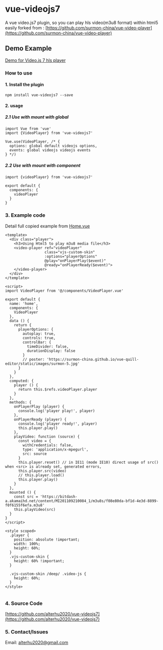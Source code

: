 # vue-videojs7

A vue video.js7 plugin, so you can play hls video(m3u8 format) within html5 easily forked from : 
[https://github.com/surmon-china/vue-video-player](https://github.com/surmon-china/vue-video-player)
## Demo Example 

 [Demo for Video.js 7 hls player](https://code.pingbook.top/vue-videojs7/)

### How to use 

#### 1. Install the plugin
```
npm install vue-videojs7 --save

```
#### 2. usage

##### 2.1 Use with mount with global
```
import Vue from 'vue'
import {VideoPlayer} from 'vue-videojs7'

Vue.use(VideoPlayer, /* {
  options: global default videojs options,
  events: global videojs videojs events
} */)
```

##### 2.2 Use with mount with component 

```
import {videoPlayer} from 'vue-videojs7'

export default {
  components: {
    videoPlayer
  }
}

```

### 3. Example code

Detail full copied example from [Home.vue](https://github.com/alterhu2020/vue-videojs7/blob/master/src/views/Home.vue)

```
<template>
  <div class="player">
    <h3>Using Html5 to play m3u8 media file</h3>
    <video-player ref="videoPlayer"
                  class="vjs-custom-skin"
                  :options="playerOptions"
                  @play="onPlayerPlay($event)"
                  @ready="onPlayerReady($event)">
    </video-player>
  </div>
</template>

<script>
import VideoPlayer from '@/components/VideoPlayer.vue'

export default {
  name: 'home',
  components: {
    VideoPlayer
  },
  data () {
    return {
      playerOptions: {
        autoplay: true,
        controls: true,
        controlBar: {
          timeDivider: false,
          durationDisplay: false
        }
        // poster: 'https://surmon-china.github.io/vue-quill-editor/static/images/surmon-5.jpg'
      }
    }
  },
  computed: {
    player () {
      return this.$refs.videoPlayer.player
    }
  },
  methods: {
    onPlayerPlay (player) {
      console.log('player play!', player)
    },
    onPlayerReady (player) {
      console.log('player ready!', player)
      this.player.play()
    },
    playVideo: function (source) {
      const video = {
        withCredentials: false,
        type: 'application/x-mpegurl',
        src: source
      }
      this.player.reset() // in IE11 (mode IE10) direct usage of src() when <src> is already set, generated errors,
      this.player.src(video)
      // this.player.load()
      this.player.play()
    }
  },
  mounted () {
    const src = 'https://bitdash-a.akamaihd.net/content/MI201109210084_1/m3u8s/f08e80da-bf1d-4e3d-8899-f0f6155f6efa.m3u8'
    this.playVideo(src)
  }
}
</script>

<style scoped>
  .player {
    position: absolute !important;
    width: 100%;
    height: 60%;
  }
  .vjs-custom-skin {
    height: 60% !important;
  }

  .vjs-custom-skin /deep/ .video-js {
    height: 60%;
  }
</style>


```

### 4. Source Code 

[https://github.com/alterhu2020/vue-videojs7](https://github.com/alterhu2020/vue-videojs7)

### 5. Contact/Issues

Email: alterhu2020@gmail.com
